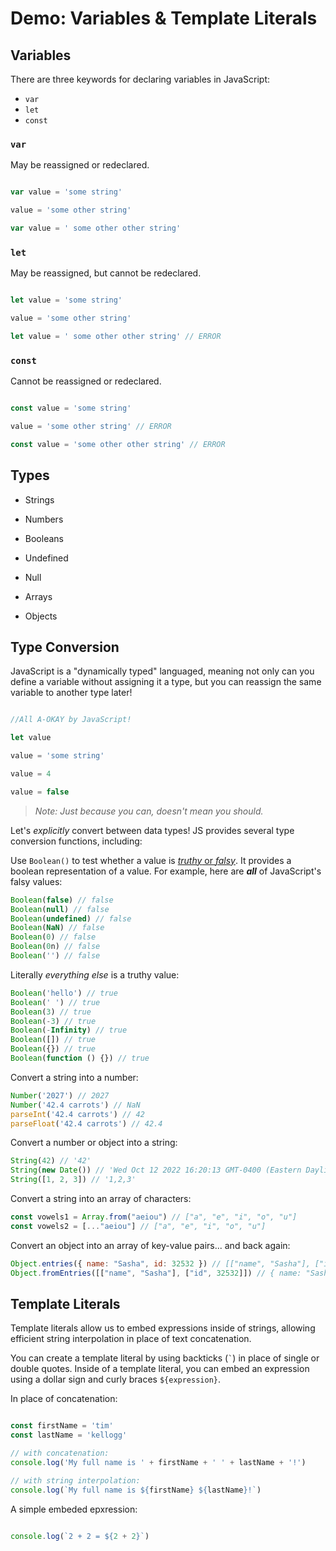 # Demo: Variables & Template Literals

## Variables

There are three  keywords for declaring variables in JavaScript:

* `var`
* `let`
* `const`

### `var`

May be reassigned or redeclared. 

``` js 

var value = 'some string'

value = 'some other string'

var value = ' some other other string'

```

### `let`

May be reassigned, but cannot be redeclared. 

``` js

let value = 'some string'

value = 'some other string'

let value = ' some other other string' // ERROR

```

### `const`

Cannot be reassigned or redeclared. 

``` js

const value = 'some string'

value = 'some other string' // ERROR

const value = 'some other other string' // ERROR

```

## Types 

* Strings
* Numbers
* Booleans
* Undefined
* Null

* Arrays
* Objects

## Type Conversion

JavaScript is a "dynamically typed" languaged, meaning not only can you define a variable without assigning it a type, but you can reassign the same variable to another type later!

``` js

//All A-OKAY by JavaScript!

let value

value = 'some string'

value = 4

value = false

```

> *Note: Just because you can, doesn't mean you should.*

Let's *explicitly* convert between data types! JS provides several type conversion functions, including:

Use `Boolean()` to test whether a value is [*truthy* or *falsy*](https://developer.mozilla.org/en-US/docs/Glossary/Truthy). It provides a boolean representation of a value. For example, here are ***all*** of JavaScript's falsy values:
```js
Boolean(false) // false
Boolean(null) // false
Boolean(undefined) // false
Boolean(NaN) // false
Boolean(0) // false
Boolean(0n) // false
Boolean('') // false
```

Literally *everything else* is a truthy value:
```js
Boolean('hello') // true
Boolean(' ') // true
Boolean(3) // true
Boolean(-3) // true
Boolean(-Infinity) // true
Boolean([]) // true
Boolean({}) // true
Boolean(function () {}) // true
```

Convert a string into a number:
```js
Number('2027') // 2027
Number('42.4 carrots') // NaN
parseInt('42.4 carrots') // 42
parseFloat('42.4 carrots') // 42.4
```

Convert a number or object into a string:
```js
String(42) // '42'
String(new Date()) // 'Wed Oct 12 2022 16:20:13 GMT-0400 (Eastern Daylight Time)'
String([1, 2, 3]) // '1,2,3'
```

Convert a string into an array of characters:
```js
const vowels1 = Array.from("aeiou") // ["a", "e", "i", "o", "u"]
const vowels2 = [..."aeiou"] // ["a", "e", "i", "o", "u"]
```

Convert an object into an array of key-value pairs... and back again:
```js
Object.entries({ name: "Sasha", id: 32532 }) // [["name", "Sasha"], ["id", 32532]]
Object.fromEntries([["name", "Sasha"], ["id", 32532]]) // { name: "Sasha", id: 32532 }
```

## Template Literals

Template literals allow us to embed expressions inside of strings, allowing efficient string interpolation in place of text concatenation. 

You can create a template literal by using backticks (`` ` ``) in place of single or double quotes. Inside of a template literal, you can embed an expression using a dollar sign and curly braces `` ${expression} ``.

In place of concatenation: 

``` js

const firstName = 'tim'
const lastName = 'kellogg'

// with concatenation:
console.log('My full name is ' + firstName + ' ' + lastName + '!')

// with string interpolation:
console.log(`My full name is ${firstName} ${lastName}!`)
```

A simple embeded epxression:

``` js

console.log(`2 + 2 = ${2 + 2}`)

```